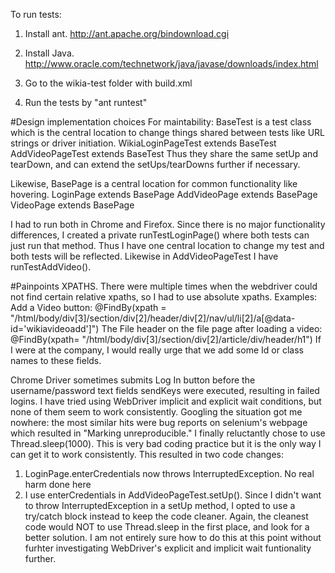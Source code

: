 To run tests:

1) Install ant.  http://ant.apache.org/bindownload.cgi 

2) Install Java.  http://www.oracle.com/technetwork/java/javase/downloads/index.html

3) Go to the wikia-test folder with build.xml

4) Run the tests by "ant runtest"

#Design implementation choices
For maintability:
BaseTest is a test class which is the central location to change things shared between tests like URL strings or driver initiation.
WikiaLoginPageTest extends BaseTest
AddVideoPageTest extends BaseTest
Thus they share the same setUp and tearDown, and can extend the setUps/tearDowns further if necessary.

Likewise, BasePage is a central location for common functionality like hovering.
LoginPage extends BasePage
AddVideoPage extends BasePage
VideoPage extends BasePage

I had to run both in Chrome and Firefox.  Since there is no major functionality differences, I created a private runTestLoginPage() where both tests can just run that method.  Thus I have one central location to change my test and both tests will be reflected.
Likewise in AddVideoPageTest I have runTestAddVideo().


#Painpoints
XPATHS.  There were multiple times when the webdriver could not find certain relative xpaths, so I had to use absolute xpaths.
Examples:
Add a Video button:
	@FindBy(xpath = "/html/body/div[3]/section/div[2]/header/div[2]/nav/ul/li[2]/a[@data-id='wikiavideoadd']")
The File header on the file page after loading a video:
    @FindBy(xpath= "/html/body/div[3]/section/div[2]/article/div/header/h1")
If I were at the company, I would really urge that we add some Id or class names to these fields.

Chrome Driver sometimes submits Log In button before the username/password text fields sendKeys were executed, resulting in failed logins.
I have tried using WebDriver implicit and explicit wait conditions, but none of them seem to work consistently.
Googling the situation got me nowhere:  the most similar hits were bug reports on selenium's webpage which resulted in "Marking unreproducible."
I finally reluctantly chose to use Thread.sleep(1000).  This is very bad coding practice but it is the only way I can get it to work consistently.  This resulted in two code changes:
1) LoginPage.enterCredentials now throws InterruptedException.  No real harm done here
2) I use enterCredentials in AddVideoPageTest.setUp().  Since I didn't want to throw InterruptedException in a setUp method, I opted to use a try/catch block instead to keep the code cleaner.
Again, the cleanest code would NOT to use Thread.sleep in the first place, and look for a better solution.  I am not entirely sure how to do this at this point without furhter investigating WebDriver's explicit and implicit wait funtionality further.
